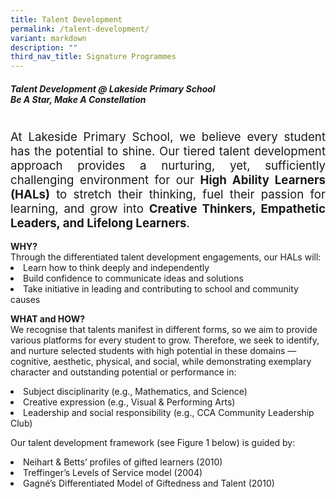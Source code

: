 ```yaml
---
title: Talent Development
permalink: /talent-development/
variant: markdown
description: ""
third_nav_title: Signature Programmes
---
```

<h5>Talent Development @ Lakeside Primary School<br>
<i>Be A Star, Make A Constellation</i></h5>
<br>
<div style="font-size:14pt;" align="justify">At Lakeside Primary School, we believe every student has the potential to shine. Our tiered talent development approach provides a nurturing, yet, sufficiently challenging environment for our <b>High Ability Learners (HALs)</b> to stretch their thinking, fuel their passion for learning, and grow into <b>Creative Thinkers, Empathetic Leaders, and Lifelong Learners</b>.</div>
<br>
<b>WHY?</b><br>
Through the differentiated talent development engagements, our HALs will:
	<li>Learn how to think deeply and independently</li>
	<li>Build confidence to communicate ideas and solutions</li>
	<li>Take initiative in leading and contributing to school and community causes</li>

<b>WHAT and HOW?</b><br>
We recognise that talents manifest in different forms, so we aim to provide various platforms for every student to grow. Therefore, we  seek to identify, and nurture selected students with high potential in these domains — cognitive, aesthetic, physical, and social, while demonstrating exemplary character and outstanding potential or performance in:
	<li>Subject disciplinarity (e.g., Mathematics, and Science)</li>
	<li>Creative expression (e.g., Visual &amp; Performing Arts)</li>
	<li>Leadership and social responsibility (e.g., CCA Community Leadership Club)</li>

Our talent development framework (see Figure 1 below) is guided by:
	<li>Neihart &amp; Betts’ profiles of gifted learners (2010)</li>
	<li>Treffinger’s Levels of Service model (2004)</li>
	<li>Gagné’s Differentiated Model of Giftedness and Talent (2010)</li>